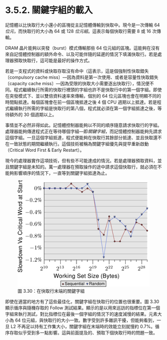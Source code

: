 # 3.5.2. 關鍵字組的載入

記憶體以比快取行大小還小的區塊從主記憶體傳輸到快取中。現今是一次傳輸 64 *位元*，而快取行的大小為 64 或 128 *位元組*。這表示每個快取行需要 8 或 16 次傳輸。

DRAM 晶片能夠以突發（burst）模式傳輸那些 64 位元組的區塊。這能夠在沒有來自記憶體控制器的額外命令、以及可能伴隨的延遲的情況下填滿快取行。若是處理器預取快取行，這可能是最好的操作方式。

若是一支程式的資料或快取存取沒有命中（這表示，這是個強制性快取錯失〔compulsory cache miss〕––因為資料是第一次使用、或者是容量性快取錯失〔capacity cache miss〕––因為受限的快取大小需要逐出快取行），情況便不同。程式繼續執行所需的快取行裡頭的字組也許不是快取行中的第一個字組。即使在突發模式下、並以雙倍資料速率來傳輸，個別的 64 位元區塊也會在明顯不同的時間點抵達。每個區塊會在前一個區塊抵達之後 4 個 CPU 週期以上抵達。若是程式繼續執行所需的字組是快取行的第八個，程式就必須在第一個字組抵達之後，等待額外的 30 個週期以上。

事情並不必然非得如此。記憶體控制器能夠以不同的順序隨意請求快取行的字組。處理器能夠傳達程式正在等待哪個字組––即*關鍵字組*，而記憶體控制器能夠先請求這個字組。一旦這個字組抵達，程式便能夠在快取行其餘部分抵達、並且快取還不在一致狀態的期間繼續執行。這個技術被稱為關鍵字組優先與提早重新啟動（Critical Word First & Early Restart）。

現今的處理器實作這項技術，但有些不可能達成的情況。若是處理器預取資料，並且關鍵字組是未知的。萬一處理器在預取操作的途中請求這個快取行，就必須在不能夠影響順序的情況下，一直等到關鍵字組抵達為止。

<figure>
  <img src="../../assets/figure-3.30.png" alt="圖 3.30：在快取行末端的關鍵字組">
  <figcaption>圖 3.30：在快取行末端的關鍵字組</figcaption>
</figure>

即使在適當的地方有了這些最佳化，關鍵字組在快取行的位置也很重要。圖 3.30 顯示循序與隨機存取的 Follow 測試結果。顯示的是以用來巡訪的指標位在第一個字組來執行測試，對比指標位在最後一個字組的情況下的速度減慢的結果。元素大小為 64 位元組，與快取行的大小一致。數字受到許多雜訊干擾，但能夠看到，一旦 L2 不再足以持有工作集大小，關鍵字組在末端時的效能立刻就慢約 0.7%。循序存取似乎受到多一點影響。這與前面提及的、預取下個快取行時的問題一致。

